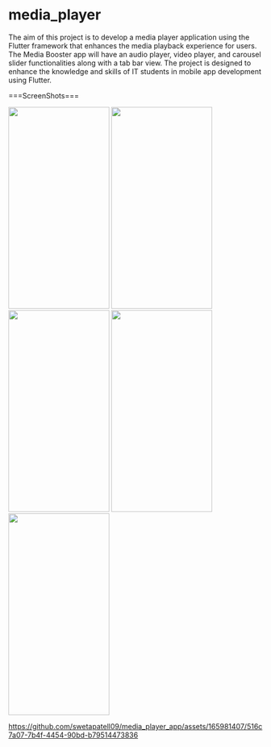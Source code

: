 # media_player

The aim of this project is to develop a media player application using the Flutter framework that
enhances the media playback experience for users. The Media Booster app will have an audio
player, video player, and carousel slider functionalities along with a tab bar view. The project is
designed to enhance the knowledge and skills of IT students in mobile app development using
Flutter.

===ScreenShots===
<p>
  <img src="https://github.com/swetapatell09/media_player_app/assets/165981407/e73907ec-738f-4021-8d1e-7a90284d261b" height="400px" width="200px"/>
  <img src="https://github.com/swetapatell09/media_player_app/assets/165981407/3b4166f5-f929-4c9a-b365-68650d03518d" height="400px" width="200px"/>
  <img src="https://github.com/swetapatell09/media_player_app/assets/165981407/dadfb8ea-c817-4ad8-8648-90ca7756c0fd" height="400px" width="200px"/>
  <img src="https://github.com/swetapatell09/media_player_app/assets/165981407/0c866b70-08a0-4ae0-a978-e104c04fc7e4" height="400px" width="200px"/>
  <img src="https://github.com/swetapatell09/media_player_app/assets/165981407/51d469cc-96b1-4625-99f2-ac448ae59cc7" height="400px" width="200px"/>


https://github.com/swetapatell09/media_player_app/assets/165981407/516c7a07-7b4f-4454-90bd-b79514473836


</p>
